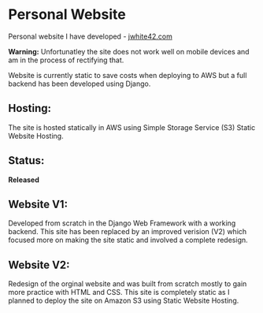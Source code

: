 # Personal Website

Personal website I have developed - [jwhite42.com](http://jwhite42.com)

**Warning:** Unfortunatley the site does not work well on mobile devices and am in the process of rectifying that.

Website is currently static to save costs when deploying to AWS but a full backend has been developed using Django.

## Hosting:
The site is hosted statically in AWS using Simple Storage Service (S3) Static Website Hosting.

## Status:
**Released**

## Website V1:
Developed from scratch in the Django Web Framework with a working backend. This site has been replaced by an improved verision (V2) which focused more on making the site static and involved a complete redesign.

## Website V2:
Redesign of the orginal website and was built from scratch mostly to gain more practice with HTML and CSS. This site is completely static as I planned to deploy the site on Amazon S3 using Static Website Hosting.

